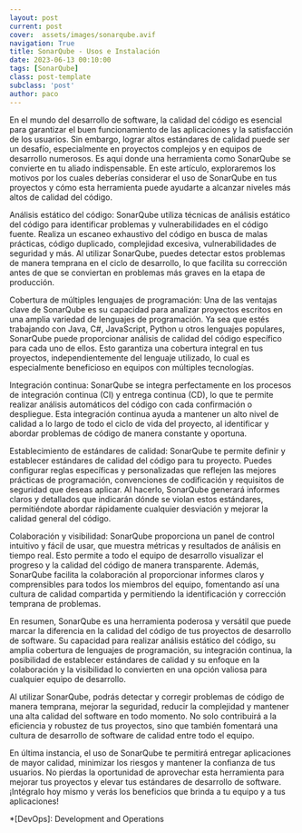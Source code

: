 ```yaml
---
layout: post
current: post
cover:  assets/images/sonarqube.avif
navigation: True
title: SonarQube - Usos e Instalación
date: 2023-06-13 00:10:00
tags: [SonarQube]
class: post-template
subclass: 'post'
author: paco
---
```


En el mundo del desarrollo de software, la calidad del código es esencial para garantizar el buen funcionamiento de las aplicaciones y la satisfacción de los usuarios. Sin embargo, lograr altos estándares de calidad puede ser un desafío, especialmente en proyectos complejos y en equipos de desarrollo numerosos. Es aquí donde una herramienta como SonarQube se convierte en tu aliado indispensable. En este artículo, exploraremos los motivos por los cuales deberías considerar el uso de SonarQube en tus proyectos y cómo esta herramienta puede ayudarte a alcanzar niveles más altos de calidad del código.

Análisis estático del código:
SonarQube utiliza técnicas de análisis estático del código para identificar problemas y vulnerabilidades en el código fuente. Realiza un escaneo exhaustivo del código en busca de malas prácticas, código duplicado, complejidad excesiva, vulnerabilidades de seguridad y más. Al utilizar SonarQube, puedes detectar estos problemas de manera temprana en el ciclo de desarrollo, lo que facilita su corrección antes de que se conviertan en problemas más graves en la etapa de producción.

Cobertura de múltiples lenguajes de programación:
Una de las ventajas clave de SonarQube es su capacidad para analizar proyectos escritos en una amplia variedad de lenguajes de programación. Ya sea que estés trabajando con Java, C#, JavaScript, Python u otros lenguajes populares, SonarQube puede proporcionar análisis de calidad del código específico para cada uno de ellos. Esto garantiza una cobertura integral en tus proyectos, independientemente del lenguaje utilizado, lo cual es especialmente beneficioso en equipos con múltiples tecnologías.

Integración continua:
SonarQube se integra perfectamente en los procesos de integración continua (CI) y entrega continua (CD), lo que te permite realizar análisis automáticos del código con cada confirmación o despliegue. Esta integración continua ayuda a mantener un alto nivel de calidad a lo largo de todo el ciclo de vida del proyecto, al identificar y abordar problemas de código de manera constante y oportuna.

Establecimiento de estándares de calidad:
SonarQube te permite definir y establecer estándares de calidad del código para tu proyecto. Puedes configurar reglas específicas y personalizadas que reflejen las mejores prácticas de programación, convenciones de codificación y requisitos de seguridad que deseas aplicar. Al hacerlo, SonarQube generará informes claros y detallados que indicarán dónde se violan estos estándares, permitiéndote abordar rápidamente cualquier desviación y mejorar la calidad general del código.

Colaboración y visibilidad:
SonarQube proporciona un panel de control intuitivo y fácil de usar, que muestra métricas y resultados de análisis en tiempo real. Esto permite a todo el equipo de desarrollo visualizar el progreso y la calidad del código de manera transparente. Además, SonarQube facilita la colaboración al proporcionar informes claros y comprensibles para todos los miembros del equipo, fomentando así una cultura de calidad compartida y permitiendo la identificación y corrección temprana de problemas.

En resumen, SonarQube es una herramienta poderosa y versátil que puede marcar la diferencia en la calidad del código de tus proyectos de desarrollo de software. Su capacidad para realizar análisis estático del código, su amplia cobertura de lenguajes de programación, su integración continua, la posibilidad de establecer estándares de calidad y su enfoque en la colaboración y la visibilidad lo convierten en una opción valiosa para cualquier equipo de desarrollo.

Al utilizar SonarQube, podrás detectar y corregir problemas de código de manera temprana, mejorar la seguridad, reducir la complejidad y mantener una alta calidad del software en todo momento. No solo contribuirá a la eficiencia y robustez de tus proyectos, sino que también fomentará una cultura de desarrollo de software de calidad entre todo el equipo.

En última instancia, el uso de SonarQube te permitirá entregar aplicaciones de mayor calidad, minimizar los riesgos y mantener la confianza de tus usuarios. No pierdas la oportunidad de aprovechar esta herramienta para mejorar tus proyectos y elevar tus estándares de desarrollo de software. ¡Intégralo hoy mismo y verás los beneficios que brinda a tu equipo y a tus aplicaciones!

*[DevOps]: Development and Operations
